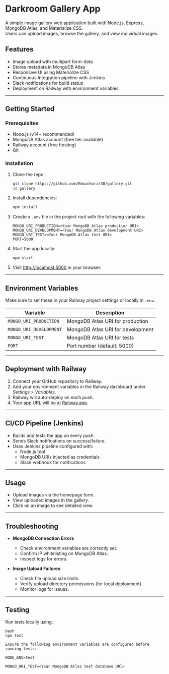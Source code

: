 # Darkroom Gallery App

A simple image gallery web application built with Node.js, Express, MongoDB Atlas, and Materialize CSS.  
Users can upload images, browse the gallery, and view individual images.



## Features

- Image upload with multipart form-data
- Stores metadata in MongoDB Atlas
- Responsive UI using Materialize CSS
- Continuous Integration pipeline with Jenkins
- Slack notifications for build status
- Deployment on Railway with environment variables

---

## Getting Started

### Prerequisites

- Node.js (v14+ recommended)
- MongoDB Atlas account (free tier available)
- Railway account (free hosting)
- Git

### Installation

1. Clone the repo:

    ```bash
    git clone https://github.com/Edwinkorir38/gallery.git
    cd gallery
    ```

2. Install dependencies:

    ```bash
    npm install
    ```

3. Create a `.env` file in the project root with the following variables:

    ```env
    MONGO_URI_PRODUCTION=<Your MongoDB Atlas production URI>
    MONGO_URI_DEVELOPMENT=<Your MongoDB Atlas development URI>
    MONGO_URI_TEST=<Your MongoDB Atlas test URI>
    PORT=5000
    ```

4. Start the app locally:

    ```bash
    npm start
    ```

5. Visit [http://localhost:5000](http://localhost:5000) in your browser.

---

## Environment Variables

Make sure to set these in your Railway project settings or locally in `.env`:

| Variable             | Description                        |
|----------------------|----------------------------------|
| `MONGO_URI_PRODUCTION` | MongoDB Atlas URI for production |
| `MONGO_URI_DEVELOPMENT`| MongoDB Atlas URI for development|
| `MONGO_URI_TEST`       | MongoDB Atlas URI for tests       |
| `PORT`                 | Port number (default: 5000)       |

---

## Deployment with Railway

1. Connect your GitHub repository to Railway.
2. Add your environment variables in the Railway dashboard under *Settings > Variables*.
3. Railway will auto-deploy on each push.
4. Your app URL will be at [Railway.app](https://web-production-72cbb.up.railway.app/).

---

## CI/CD Pipeline (Jenkins)

- Builds and tests the app on every push.
- Sends Slack notifications on success/failure.
- Uses Jenkins pipeline configured with:
  - Node.js tool
  - MongoDB URIs injected as credentials
  - Slack webhook for notifications

---

## Usage

- Upload images via the homepage form.
- View uploaded images in the gallery.
- Click on an image to see detailed view.

---

## Troubleshooting

- **MongoDB Connection Errors**  
  - Check environment variables are correctly set.  
  - Confirm IP whitelisting on MongoDB Atlas.  
  - Inspect logs for errors.

- **Image Upload Failures**  
  - Check file upload size limits.  
  - Verify upload directory permissions (for local deployment).  
  - Monitor logs for issues.

---

## Testing

Run tests locally using:

```
bash
npm test

Ensure the following environment variables are configured before running tests:

NODE_ENV=test

MONGO_URI_TEST=<Your MongoDB Atlas test database URl> 